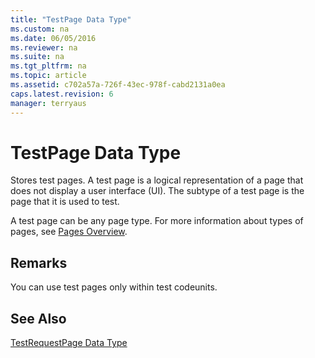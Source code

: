 ```yaml
---
title: "TestPage Data Type"
ms.custom: na
ms.date: 06/05/2016
ms.reviewer: na
ms.suite: na
ms.tgt_pltfrm: na
ms.topic: article
ms.assetid: c702a57a-726f-43ec-978f-cabd2131a0ea
caps.latest.revision: 6
manager: terryaus
---
```

# TestPage Data Type
Stores test pages. A test page is a logical representation of a page that does not display a user interface \(UI\). The subtype of a test page is the page that it is used to test.  
  
 A test page can be any page type. For more information about types of pages, see [Pages Overview](Pages-Overview.md).  
  
## Remarks  
 You can use test pages only within test codeunits.  
  
## See Also  
 [TestRequestPage Data Type](TestRequestPage-Data-Type.md)